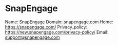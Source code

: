 
# SnapEngage

Name: SnapEngage
Domain: snapengage.com
Home: https://snapengage.com/
Privacy_policy: https://new.snapengage.com/privacy-policy/
Email: support@snapengage.com
